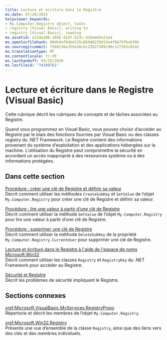```yaml
---
title: Lecture et écriture dans le Registre
ms.date: 07/20/2015
helpviewer_keywords:
- My.Computer.Registry object, tasks
- registry [Visual Basic], writing to
- registry [Visual Basic], reading
ms.assetid: a13da106-185b-41d7-b23c-416da65e21e4
ms.openlocfilehash: 89db9ef9db4235c069d6239d32e4f8679fbabf0b
ms.sourcegitcommit: 7588136e355e10cbc2582f389c90c127363c02a5
ms.translationtype: MT
ms.contentlocale: fr-FR
ms.lasthandoff: 03/15/2020
ms.locfileid: "74349761"
---
```

# <a name="reading-from-and-writing-to-the-registry-visual-basic"></a>Lecture et écriture dans le Registre (Visual Basic)

Cette rubrique décrit les rubriques de concepts et de tâches associées au Registre.  
  
 Quand vous programmez en Visual Basic, vous pouvez choisir d’accéder au Registre par le biais des fonctions fournies par Visual Basic ou des classes registry du .NET Framework. Le Registre contient des informations provenant du système d’exploitation et des applications hébergées sur la machine. L’utilisation du Registre peut compromettre la sécurité en accordant un accès inapproprié à des ressources système ou à des informations protégées.  
  
## <a name="in-this-section"></a>Dans cette section  

 [Procédure : créer une clé de Registre et définir sa valeur](../../../../visual-basic/developing-apps/programming/computer-resources/how-to-create-a-registry-key-and-set-its-value.md)  
 Décrit comment utiliser les méthodes `CreateSubKey` et `SetValue` de l’objet `My.Computer.Registry` pour créer une clé de Registre et définir sa valeur.  
  
 [Procédure : lire une valeur à partir d’une clé de Registre](../../../../visual-basic/developing-apps/programming/computer-resources/how-to-read-a-value-from-a-registry-key.md)  
 Décrit comment utiliser la méthode `GetValue` de l’objet `My.Computer.Registry` pour lire une valeur à partir d’une clé de Registre.  
  
 [Procédure : supprimer une clé de Registre](../../../../visual-basic/developing-apps/programming/computer-resources/how-to-delete-a-registry-key.md)  
 Décrit comment utiliser la méthode `DeleteSubKey` de la propriété `My.Computer.Registry.CurrentUser` pour supprimer une clé de Registre.  
  
 [Lecture et écriture dans le Registre à l'aide de l'espace de noms Microsoft.Win32](../../../../visual-basic/developing-apps/programming/computer-resources/reading-from-and-writing-to-the-registry-using-the-microsoft-win32-namespace.md)  
 Décrit comment utiliser les classes `Registry` et `RegistryKey` du .NET Framework pour accéder au Registre.  
  
 [Sécurité et Registre](../../../../visual-basic/developing-apps/programming/computer-resources/security-and-the-registry.md)  
 Décrit les problèmes de sécurité impliquant le Registre.  
  
## <a name="related-sections"></a>Sections connexes  

 <xref:Microsoft.VisualBasic.MyServices.RegistryProxy>  
 Répertorie et décrit les membres de l’objet `My.Computer.Registry`.  
  
 <xref:Microsoft.Win32.Registry>  
 Présente une vue d’ensemble de la classe `Registry`, ainsi que des liens vers des clés et des membres individuels.
